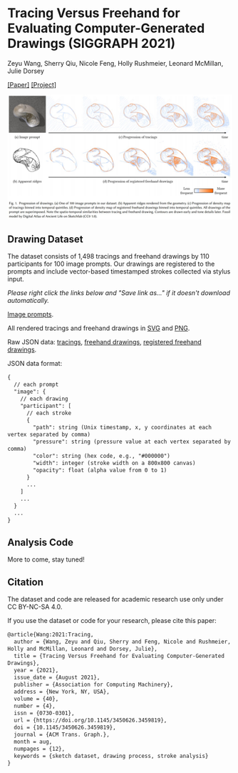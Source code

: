 # Tracing Versus Freehand for Evaluating Computer-Generated Drawings (SIGGRAPH 2021)

Zeyu Wang, Sherry Qiu, Nicole Feng, Holly Rushmeier, Leonard McMillan, Julie Dorsey

[[Paper]](https://graphics.cs.yale.edu/sites/default/files/tracing-vs-freehand_0.pdf)
[[Project]](http://tracer.cs.yale.edu:8000/tracing-vs-freehand/)

![teaser](teaser.jpg)

## Drawing Dataset

The dataset consists of 1,498 tracings and freehand drawings by 110 participants for 100 image prompts. Our drawings are registered to the prompts and include vector-based timestamped strokes collected via stylus input.

*Please right click the links below and "Save link as..." if it doesn't download automatically.*

[Image prompts](http://tracer.cs.yale.edu:8000/tracing-vs-freehand/data/images.zip).

All rendered tracings and freehand drawings in [SVG](http://tracer.cs.yale.edu:8000/tracing-vs-freehand/data/svg.zip) and [PNG](http://tracer.cs.yale.edu:8000/tracing-vs-freehand/data/png.zip).

Raw JSON data: [tracings](http://tracer.cs.yale.edu:8000/tracing-vs-freehand/data/tracings.json), [freehand drawings](http://tracer.cs.yale.edu:8000/tracing-vs-freehand/data/drawings.json), [registered freehand drawings](http://tracer.cs.yale.edu:8000/tracing-vs-freehand/data/drawings_registered.json).

JSON data format:
```
{
  // each prompt
  "image": {
    // each drawing
    "participant": [
      // each stroke
      {
        "path": string (Unix timestamp, x, y coordinates at each vertex separated by comma)
        "pressure": string (pressure value at each vertex separated by comma)
        "color": string (hex code, e.g., "#000000")
        "width": integer (stroke width on a 800x800 canvas)
        "opacity": float (alpha value from 0 to 1)
      }
      ...
    ]
    ...
  }
  ...
}
```

## Analysis Code

More to come, stay tuned!

## Citation

The dataset and code are released for academic research use only under CC BY-NC-SA 4.0.

If you use the dataset or code for your research, please cite this paper:
```
@article{Wang:2021:Tracing,
  author = {Wang, Zeyu and Qiu, Sherry and Feng, Nicole and Rushmeier,  Holly and McMillan, Leonard and Dorsey, Julie},
  title = {Tracing Versus Freehand for Evaluating Computer-Generated Drawings},
  year = {2021},
  issue_date = {August 2021},
  publisher = {Association for Computing Machinery},
  address = {New York, NY, USA},
  volume = {40},
  number = {4},
  issn = {0730-0301},
  url = {https://doi.org/10.1145/3450626.3459819},
  doi = {10.1145/3450626.3459819},
  journal = {ACM Trans. Graph.},
  month = aug,
  numpages = {12},
  keywords = {sketch dataset, drawing process, stroke analysis}
}
```

